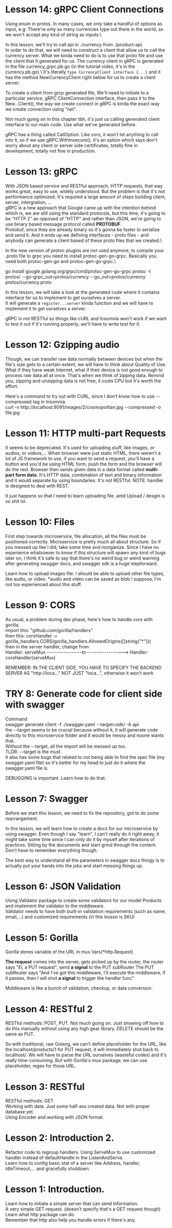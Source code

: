 # Lesson 14: gRPC Client Connections

Using enum in protos. In many cases, we only take a handful of options as input, e.g: There're only so many currencies type out there in the world, so we won't accept any kind of string as inputs.\

In this lesson, we'll try to call api in ./currency from ./product-api. \
In order to do that, we will need to construct a client that allow us to call the currency server. What we kinda need to do is to use that proto file and use the client that it generated for us. The currency client in gRPC is generated in the file currency_grpc.pb.go (in the tutorial video, it's in the currency.pb.go).\ 
It's literally `type CurrencyClient interface {...}` and it has the method NewCurrencyClient right below for us to create a client server.

To create a client from grcp generated file, We'll need to initiate to a particular service, gRPC ClientConnection interface, then pass it to the New...Client(), the way we create connect in gRPC is kinda the exact way we create connection using "net".

Not much going on in this chapter tbh, it's just us calling generated client interface to our main code. Use what we've generated before.

gRPC has a thing called CallOption. Like cors, it won't let anything to call into it, so if we use gRPC.WithInsecure(), it's an option which says don't worry about any client or server side certificates, totally fine in development, totally not fine in production.

# Lesson 13: gRPC

With JSON based service and RESTful approach, HTTP requests, that way works great, easy to use, widely understood. But the problem is that it's not performance optimized. It's required a large amount of steps building client, server, intergration, ...\
gRPC is a new approach that Google came up with the intention behind which is, we are still using the standard protocols, but this time, it's going to be "HTTP 2" as opposed of "HTTP" and rather than JSON, we're going to use binary based message protocol called **PROTOBUF**.\
Protobuf, since they are already binary so it's gonna be faster to serialize and send it. And it ends up we defining interfaces - proto files - and anybody can generate a client based of these proto files that we created.\

In the new version of protoc plugins are not used anymore, to compile your .proto file to grpc you need to install protoc-gen-go-grpc. Basically you need both protoc-gen-go and protoc-gen-go-grpc.\

go install google.golang.org/grpc/cmd/protoc-gen-go-grpc
protoc -I protos/ --go-grpc_out=protos/currency --go_out=protos/currency protos/currency.proto

In this lesson, we will take a look at the generated code where it contains interface for us to implement to get ourselves a server.\
It will generate a `register...server` kinda function and we will have to implement it to get ourselves a server.

gRPC is not RESTful so things like cURL and Insomnia won't work if we want to test it out if it's running properly, we'll have to write test for it.


# Lesson 12: Gzipping audio

Though, we can transfer raw data normally between devices but when the file's size gets to a certain extent, we will have to think about Quality of Use. What if they have weak Internet, what if their device is not good enough to process raw data all at once. That's when we think of zipping data. Remind you, zipping and unzipping data is not free, it costs CPU but it's worth the effort.

Here's a command to try out with CURL, since I don't know how to use --compressed tag in Insomnia.<br />
curl -v http://localhost:9091/images/2/cosmopolitan.jpg --compressed -o file.jpg

# Lesson 11: HTTP multi-part Requests

It seems to be deprecated. It's used for uploading stuff, like images, or audios, or videos,... When browser were just static HTML, there weren't a lot of JS framework to use, if you want to send a request, you'll have a button and you'd be using HTML form, push the form and the browser will do the rest. Browser then sends given data in a data format called **multi-part form data**. It's HTTP data, combination of text and binary information and it would separate by using boundaries. It's not RESTful. NOTE: handler is designed to deal with REST.

It just happens so that I need to learn uploading file. antd Upload / desgin is so shit lol.

# Lesson 10: Files

First step towards microservice, file allocation, all the files must be positioned correctly. Microservice is pretty much all about structure. So if you messed up like I did, take some time and reorganize. Since I have no experience whatsoever to know if this structure will spawn any kind of bugs later on, I think it's safe to say that there's no weird bug or weird warning after generating swagger docs, and swagger sdk is a huge stepforward.

Learn how to upload images file. I should be able to upload other file types, like audio, or video. *audio and video can be saved as blob I suppose, I'm not too experienced about this stuff.

# Lesson 9: CORS

As usual, a problem during dev phase, here's how to handle cors with gorilla.\
import this: "github.com/gorilla/handlers"\
then this: corsHandler := gorilla_handlers.CORS(gorilla_handlers.AllowedOrigins([]string{"*"}))\
then in the server handler, change from \
    Handler:      serveMux     -----------------to------------------>     Handler:      corsHandler(serveMux)

REMEMBER: IN THE CLIENT SIDE, YOU HAVE TO SPECIFY THE BACKEND SERVER AS "http://loca..." NOT JUST "loca...", otherwise it won't work

# TRY 8: Generate code for client side with swagger 

Command\
swagger generate client -f ./swagger.yaml --target=sdk/ -A api \
the --target seems to be crucial because without it, it will generate code directly to this microservice folder and it would be messy and noone wants that.\
Without the --target, all the import will be messed up too.\
TLDR: --target is the must.\
It also has some bugs that related to not being able to find the spec file (my swagger.yaml file) so it's better for my head to just do it where the swagger.yaml file is.

DEBUGGING is important. Learn how to do that.

# Lesson 7: Swagger

Before we start this lesson, we need to fix the repository, got to do some rearrangement.

In this lesson, we will learn how to create a docs for our microservice by using swagger. Even though I say "learn", I can't really do it right away, it might take some time since I can only do it by myself after iterations of practices. Sitting by the documents and start grind through the content. Don't have to remember everything though.

The best way to understand all the parameters in swagger docs thingy is to actually put your hands into the jobs and start messing things up.

# Lesson 6: JSON Validation

Using Validator package to create some validators for our model Products and implement the validator to the middleware.\
Validator needs to have both built-in validation requirements (such as name, email,...) and customized requirements (in this lesson is SKU)

# Lesson 5: Gorilla

Gorilla stores variable of the URL in mux.Vars(*http.Request)

**The request** comes into the server, gets picked up by the router, the router says "Ei, a PUT request", send **a signal** to the PUT subRouter The PUT subRouter says "And I've got this middleware, I'll execute the middleware, if it passes, then I will shot **a signal** to trigger the handler func"

Middleware is like a bunch of validation, checkup, or data conversion.

# Lesson 4: RESTful 2

RESTful methods: POST, PUT.
Not much going on. Just showing off how to do this manually without using any high gear library. DELETE should be the same as PUT.

So with traditional, raw Golang, we can't define placeholder for the URL, like the localhost/products/1 for PUT request, it will immediately shot back to localhost/. We will have to parse the URL ourselves (wasteful codes) and it's really time-consuming. But with Gorilla's mux package, we can use placeholder, regex for those URL.

# Lesson 3: RESTful

RESTful methods: GET.\
Working with data. Just some half-ass created data. Not with proper database yet.\
Using Encoder and working with JSON format.

# Lesson 2: Introduction 2.

Refactor code to regroup handlers. Using ServeMux to use customized handler instead of defaultHandle in the ListenAndServe.\
Learn how to config basic stat of a server like Address, handler, IdleTimeout,... and gracefully shutdown.

# Lesson 1: Introduction.

Learn how to initiate a simple server that can send information.\
A very simple GET request. (doesn't specify that's a GET request though)\
Learn what http package can do.\
Remember that http also help you handle errors if there's any.
